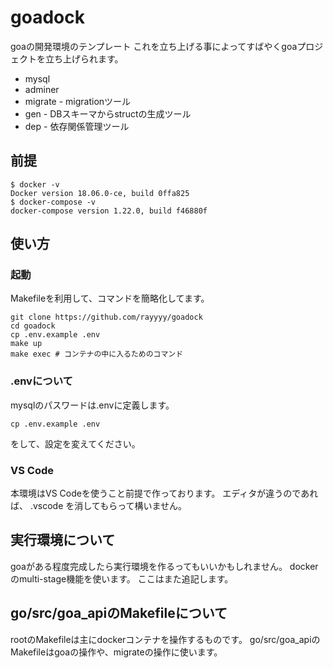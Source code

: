 # goadock
goaの開発環境のテンプレート
これを立ち上げる事によってすばやくgoaプロジェクトを立ち上げられます。

* mysql
* adminer
* migrate - migrationツール
* gen - DBスキーマからstructの生成ツール
* dep - 依存関係管理ツール

## 前提
```
$ docker -v
Docker version 18.06.0-ce, build 0ffa825
$ docker-compose -v
docker-compose version 1.22.0, build f46880f
```

## 使い方

### 起動
Makefileを利用して、コマンドを簡略化してます。
```
git clone https://github.com/rayyyy/goadock
cd goadock
cp .env.example .env
make up
make exec # コンテナの中に入るためのコマンド
```

### .envについて
mysqlのパスワードは.envに定義します。
```
cp .env.example .env
```
をして、設定を変えてください。

### VS Code
本環境はVS Codeを使うこと前提で作っております。
エディタが違うのであれば、
.vscode
を消してもらって構いません。

## 実行環境について
goaがある程度完成したら実行環境を作るってもいいかもしれません。
dockerのmulti-stage機能を使います。
ここはまた追記します。

## go/src/goa_apiのMakefileについて
rootのMakefileは主にdockerコンテナを操作するものです。
go/src/goa_apiのMakefileはgoaの操作や、migrateの操作に使います。